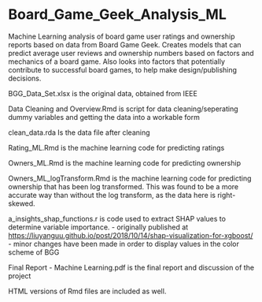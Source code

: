 # Board_Game_Geek_Analysis_ML
Machine Learning analysis of board game user ratings and ownership reports based on data from Board Game Geek. Creates models that can predict average user reviews and ownership numbers based on factors and mechanics of a board game. Also looks into factors that potentially contribute to successful board games, to help make design/publishing decisions.

BGG_Data_Set.xlsx is the original data, obtained from IEEE 

Data Cleaning and Overview.Rmd is script for data cleaning/seperating dummy variables and getting the data into a workable form

clean_data.rda Is the data file after cleaning

Rating_ML.Rmd is the machine learning code for predicting ratings

Owners_ML.Rmd is the machine learning code for predicting ownership

Owners_ML_logTransform.Rmd is the machine learning code for predicting ownership that has been log transformed. This was found to be a more accurate way than without the log transform, as the data here is right-skewed.

a_insights_shap_functions.r is code used to extract SHAP values to determine variable importance. - originally published at https://liuyanguu.github.io/post/2018/10/14/shap-visualization-for-xgboost/ - minor changes have been made in order to display values in the color scheme of BGG

Final Report - Machine Learning.pdf is the final report and discussion of the project

HTML versions of Rmd files are included as well.

